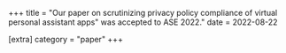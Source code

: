 +++ title = "Our paper on scrutinizing privacy policy compliance of virtual personal assistant apps" was accepted to ASE 2022." date = 2022-08-22

[extra] category = "paper" +++
